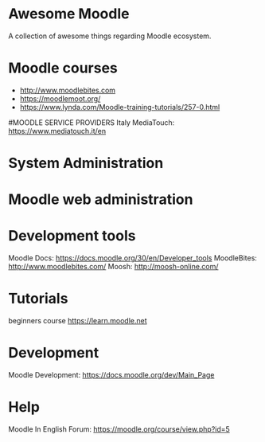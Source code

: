  # Awesome Moodle
 A collection of awesome things regarding Moodle ecosystem.

 # Moodle courses
 * http://www.moodlebites.com
 * https://moodlemoot.org/
 * https://www.lynda.com/Moodle-training-tutorials/257-0.html
 
  #MOODLE SERVICE PROVIDERS
  Italy
MediaTouch: https://www.mediatouch.it/en
 
# System Administration

# Moodle web administration

# Development tools
Moodle Docs: https://docs.moodle.org/30/en/Developer_tools
MoodleBites: http://www.moodlebites.com/
Moosh: http://moosh-online.com/

# Tutorials
beginners course https://learn.moodle.net

# Development
Moodle Development: https://docs.moodle.org/dev/Main_Page

# Help
Moodle In English Forum: https://moodle.org/course/view.php?id=5
